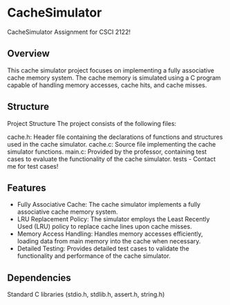 # CacheSimulator
CacheSimulator Assignment for CSCI 2122! 

## Overview 
This cache simulator project focuses on implementing a fully associative cache memory system. The cache memory is simulated using a C program capable of handling memory accesses, cache hits, and cache misses.

## Structure 
Project Structure
The project consists of the following files:

cache.h: Header file containing the declarations of functions and structures used in the cache simulator.
cache.c: Source file implementing the cache simulator functions.
main.c: Provided by the professor, containing test cases to evaluate the functionality of the cache simulator.
tests - Contact me for test cases! 

## Features
- Fully Associative Cache: The cache simulator implements a fully associative cache memory system.
- LRU Replacement Policy: The simulator employs the Least Recently Used (LRU) policy to replace cache lines upon cache misses.
- Memory Access Handling: Handles memory accesses efficiently, loading data from main memory into the cache when necessary.
- Detailed Testing: Provides detailed test cases to validate the functionality and performance of the cache simulator.

## Dependencies
Standard C libraries (stdio.h, stdlib.h, assert.h, string.h)
